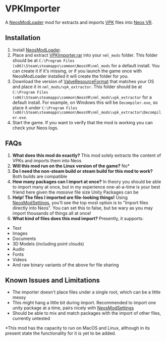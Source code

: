 # VPKImporter

A [NeosModLoader](https://github.com/zkxs/NeosModLoader) mod for extracts and imports [VPK](https://developer.valvesoftware.com/wiki/VPK_File_Format) files into [Neos VR](https://neos.com/).

## Installation
1. Install [NeosModLoader](https://github.com/zkxs/NeosModLoader).
1. Place and extract [VPKImporter.rar](https://github.com/dfgHiatus/VPKImporter/releases/latest) into your `nml_mods` folder. This folder should be at `C:\Program Files (x86)\Steam\steamapps\common\NeosVR\nml_mods` for a default install. You can create it if it's missing, or if you launch the game once with NeosModLoader installed it will create the folder for you.
1. Download the version of [ValveResourceFormat](https://github.com/SteamDatabase/ValveResourceFormat/releases/latest) that matches your OS and place it in `nml_mods/vpk_extractor`. This folder should be at `C:\Program Files (x86)\Steam\steamapps\common\NeosVR\nml_mods\vpk_extractor` for a default install. For example, on Windows this will be `Decompiler.exe`, so place it under `C:\Program Files (x86)\Steam\steamapps\common\NeosVR\nml_mods\vpk_extractor\Decompiler.exe`.
1. Start the game. If you want to verify that the mod is working you can check your Neos logs.

## FAQs
1. <b>What does this mod do exactly?</b> This mod solely extracts the content of VPKs and imports them into Neos
1. <b>Will this mod run on the Linux version of the game?</b> No*
1. <b>Do I need the non-steam build or steam build for this mod to work?</b> Both builds are compatible 
1. <b>How many packages can I import at once?</b> In theory you should be able to import many at once, but in my experience one-at-a-time is your best friend here given the <i>massive</i> file size Unity Packages can be
1. <b>Help! The files I imported are file-looking things!</b> Using [NeosModSettings](https://github.com/badhaloninja/NeosModSettings), you'll see the top most option is to "Import files directly into Neos". You can set this to false, but be wary as you may import thousands of things all at once!
1. <b>What kind of files does this mod import?</b>
Presently, it supports:
- Text
- Images
- Documents 
- 3D Models (including point clouds)
- Audio
- Fonts
- Videos
- And raw binary variants of the above for file sharing

## Known Issues and Limitations
- The importer doesn't place files under a single root, which can be a little messy
- This might hang a little bit during import. Recommended to import one unity package at a time, pairs nicely with [NeosModSettings](https://github.com/badhaloninja/NeosModSettings)
- Should be able to mix and match packages with the import of other files, currently untested

*This mod has the capacity to run on MacOS and Linux, although in its present state the functionality for it is yet to be added.
